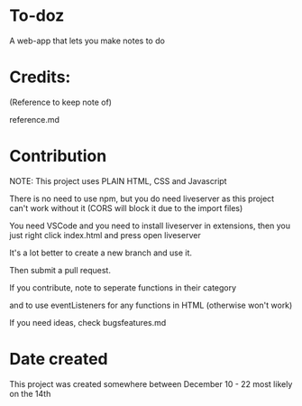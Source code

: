 # To-doz
A web-app that lets you make notes to do

# Credits:

(Reference to keep note of)

reference.md

# Contribution

NOTE: This project uses PLAIN HTML, CSS and Javascript

There is no need to use npm, but you do need liveserver
as this project can't work without it (CORS will block it due to the
import files)

You need VSCode and you need to install liveserver in extensions, then
you just right click index.html and press open liveserver

It's a lot better to create a new branch and use it.

Then submit a pull request.

If you contribute, note to seperate functions in their category 

and to use eventListeners for any functions in HTML (otherwise won't work)

If you need ideas, check bugsfeatures.md

# Date created

This project was created somewhere between December 10 - 22 most likely on the 14th
